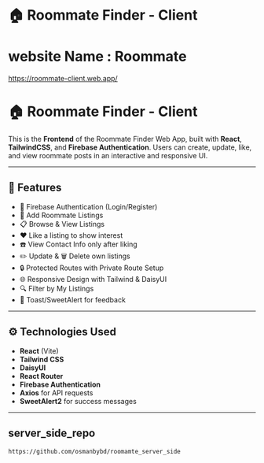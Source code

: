 



# 🏠 Roommate Finder - Client
# website Name : Roommate
  https://roommate-client.web.app/

# 🏠 Roommate Finder - Client

This is the **Frontend** of the Roommate Finder Web App, built with **React**, **TailwindCSS**, and **Firebase Authentication**. Users can create, update, like, and view roommate posts in an interactive and responsive UI.

---

## 🚀 Features

- 🔐 Firebase Authentication (Login/Register)
- 🧑 Add Roommate Listings
- 📋 Browse & View Listings
- ❤️ Like a listing to show interest
- ☎️ View Contact Info only after liking
- ✏️ Update & 🗑️ Delete own listings
- 🔒 Protected Routes with Private Route Setup
- 🌐 Responsive Design with Tailwind & DaisyUI
- 🔍 Filter by My Listings
- 🍞 Toast/SweetAlert for feedback

---

## ⚙️ Technologies Used

- **React** (Vite)
- **Tailwind CSS**
- **DaisyUI**
- **React Router**
- **Firebase Authentication**
- **Axios** for API requests
- **SweetAlert2** for success messages

---

##  server_side_repo

    https://github.com/osmanbybd/roomamte_server_side